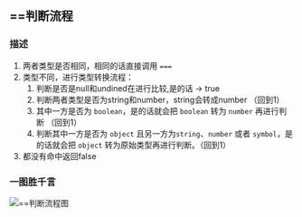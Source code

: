 ## ==判断流程

### 描述

1. 两者类型是否相同，相同的话直接调用 `===`
2. 类型不同，进行类型转换流程：
   1. 判断是否是null和undined在进行比较,是的话 -> true
   2. 判断两者类型是否为string和number，string会转成number （回到1）
   3. 其中一方是否为 `boolean`，是的话就会把 `boolean` 转为 `number` 再进行判断 （回到1）
   4. 判断其中一方是否为 `object` 且另一方为`string`、`number` 或者 `symbol`，是的话就会把 `object` 转为原始类型再进行判断。（回到1）
3. 都没有命中返回false

### 一图胜千言

![==判断流程图]( https://supyyy-1259673491.cos.ap-beijing.myqcloud.com/2020/pictures20200805093124.png)